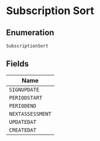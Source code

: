 
# Subscription Sort

## Enumeration

`SubscriptionSort`

## Fields

| Name |
|  --- |
| `SIGNUPDATE` |
| `PERIODSTART` |
| `PERIODEND` |
| `NEXTASSESSMENT` |
| `UPDATEDAT` |
| `CREATEDAT` |

